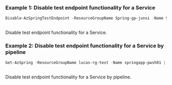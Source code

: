 ### Example 1: Disable test endpoint functionality for a Service
```powershell
Disable-AzSpringTestEndpoint -ResourceGroupName Spring-gp-junxi -Name Spring-service
```

```output
```

Disable test endpoint functionality for a Service.

### Example 2: Disable test endpoint functionality for a Service by pipeline
```powershell
Get-AzSpring -ResourceGroupName lucas-rg-test -Name springapp-pwsh01 | Disable-AzSpringTestEndpoint 
```

```output
```

Disable test endpoint functionality for a Service by pipeline.